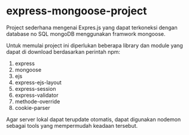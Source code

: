 # express-mongoose-project
Project sederhana mengenai Expres.js yang dapat terkoneksi dengan database no SQL mongoDB menggunakan framwork mongoose.

Untuk memulai project ini diperlukan beberapa library dan module yang dapat di download berdasarkan perintah npm:
1. express
2. mongoose
3. ejs
4. express-ejs-layout
5. express-session
6. express-validator
7. methode-override
8. cookie-parser

Agar server lokal dapat terupdate otomatis, dapat digunakan nodemon sebagai tools yang mempermudah keadaan tersebut.
